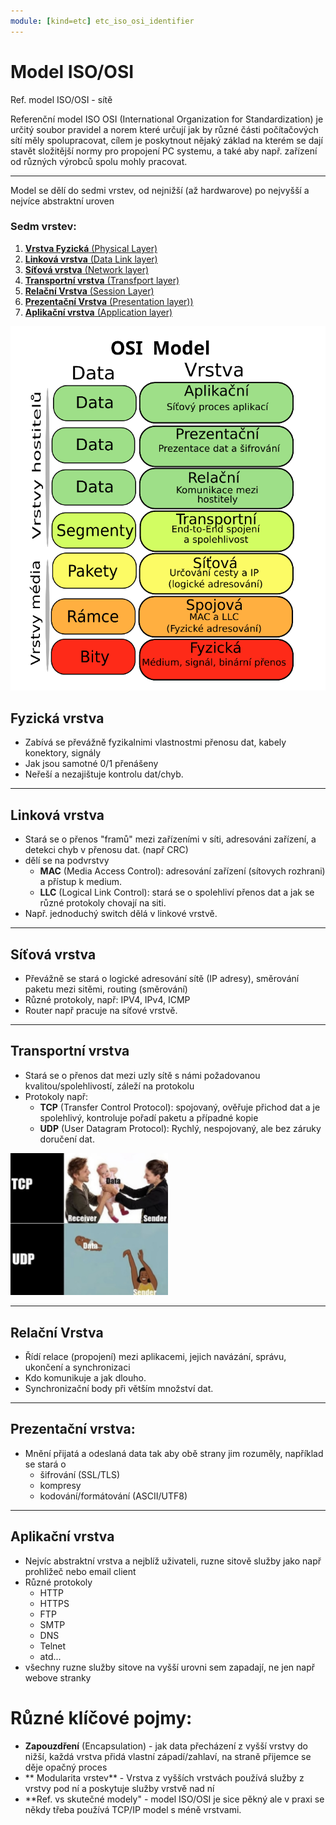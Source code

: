```yaml
---
module: [kind=etc] etc_iso_osi_identifier
---
```

# Model ISO/OSI
Ref. model ISO/OSI - sítě

Referenční model ISO OSI (International Organization for Standardization) je určitý soubor
pravidel a norem které určují jak by různé části počítačových sítí měly spolupracovat, cílem je poskytnout
nějaký základ na kterém se dají stavět složitější normy pro propojení PC systemu, a také aby např.
zařízení od různých výrobců spolu mohly pracovat.

---
Model se dělí do sedmi vrstev, od nejnižší (až hardwarove) po nejvyšší a nejvíce abstraktní uroven
### Sedm vrstev:
1. [**Vrstva Fyzická** (Physical Layer)](#fyzická-vrstva)
1. [**Linková vrstva** (Data Link layer)](#linková-vrstva)
1. [**Síťová vrstva** (Network layer)](#síťová-vrstva)
1. [**Transportní vrstva** (Transfport layer)](#transportní-vrstva)
1. [**Relační Vrstva** (Session Layer)](#relační-vrstva)
1. [**Prezentační Vrstva** (Presentation layer))](#prezentační-vrstva)
1. [**Aplikační vrstva** (Application layer)](#aplikační-vrstva)

<div style="background: rgb(20,160,250); display: inline-block">
    <img src="./layers.png" style="display: block"></img>
</div>


## Fyzická vrstva
- Zabívá se převážně fyzikalnimi vlastnostmi přenosu dat, kabely konektory, signály
- Jak jsou samotné 0/1 přenášeny
- Neřeší a nezajištuje kontrolu dat/chyb.

---

## Linková vrstva
- Stará se o přenos "framů" mezi zařízeními v síti, adresováni zařízení, a detekci chyb v přenosu dat. (např CRC)
- dělí se na podvrstvy
    - **MAC** (Media Access Control): adresování zařízení (sítovych rozhrani) a přístup k medium.
    - **LLC** (Logical Link Control): stará se o spolehliví přenos dat a jak se různé protokoly chovají na siti.
- Např. jednoduchý switch dělá v linkové vrstvě.

---

## Síťová vrstva
- Převážně se stará o logické adresování sítě (IP adresy), směrování paketu mezi sitěmi, routing (směrování)
- Různé protokoly, např: IPV4, IPv4, ICMP
- Router např pracuje na síťové vrstvě.

---

## Transportní vrstva
- Stará se o přenos dat mezi uzly sítě s námi požadovanou kvalitou/spolehlivostí, záleží na protokolu
- Protokoly např:
    - **TCP** (Transfer Control Protocol): spojovaný, ověřuje přichod dat a je spolehlivý, kontroluje pořadí paketu a případné kopie
    - **UDP** (User Datagram Protocol): Rychlý, nespojovaný, ale bez záruky doručení dat.

<div style="background: rgb(20,160,250); display: inline-block; width: 50%">
    <img src="./protocol_img.png" style="display: block"></img>
</div>

---

## Relační Vrstva
- Řídí relace (propojení) mezi aplikacemi, jejich navázání, správu, ukončení a synchronizaci
- Kdo komunikuje a jak dlouho.
- Synchronizační body při větším množství dat.

---

## Prezentační vrstva:
- Mnění přijatá a odeslaná data tak aby obě strany jim rozuměly, například se stará o
    - šifrování (SSL/TLS)
    - kompresy
    - kodování/formátování (ASCII/UTF8)

---

## Aplikační vrstva
- Nejvíc abstraktní vrstva a nejblíž uživateli, ruzne sitově služby jako např prohližeč nebo email client
- Různé protokoly
    - HTTP
    - HTTPS
    - FTP
    - SMTP
    - DNS
    - Telnet
    - atd...
- všechny ruzne služby sitove na vyšší urovni sem zapadají, ne jen např webove stranky

# Různé klíčové pojmy:
- **Zapouzdření** (Encapsulation) - jak data přecházení z vyšší vrstvy do nižší, každá vrstva přidá vlastní západí/zahlaví, na straně přijemce se děje opačný proces
- ** Modularita vrstev** - Vrstva z vyšších vrstvách používá služby z vrstvy pod ní a poskytuje služby vrstvě nad ní
- **Ref. vs skutečné modely" - model ISO/OSI je sice pěkný ale v praxi se někdy třeba používá TCP/IP model s méně vrstvami.